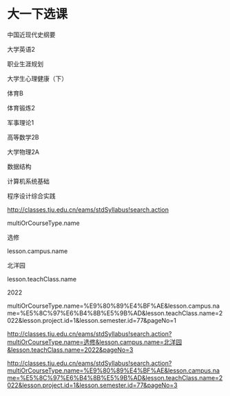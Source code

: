 # 大一下选课



中国近现代史纲要

大学英语2

职业生涯规划

大学生心理健康（下）

体育B

体育锻炼2

军事理论1

高等数学2B

大学物理2A

数据结构

计算机系统基础

程序设计综合实践







http://classes.tju.edu.cn/eams/stdSyllabus!search.action



multiOrCourseType.name

选修

lesson.campus.name

北洋园

lesson.teachClass.name

2022



multiOrCourseType.name=%E9%80%89%E4%BF%AE&lesson.campus.name=%E5%8C%97%E6%B4%8B%E5%9B%AD&lesson.teachClass.name=2022&lesson.project.id=1&lesson.semester.id=77&pageNo=1

http://classes.tju.edu.cn/eams/stdSyllabus!search.action?multiOrCourseType.name=选修&lesson.campus.name=北洋园&lesson.teachClass.name=2022&pageNo=3





http://classes.tju.edu.cn/eams/stdSyllabus!search.action?multiOrCourseType.name=%E9%80%89%E4%BF%AE&lesson.campus.name=%E5%8C%97%E6%B4%8B%E5%9B%AD&lesson.teachClass.name=2022&lesson.project.id=1&lesson.semester.id=77&pageNo=3















